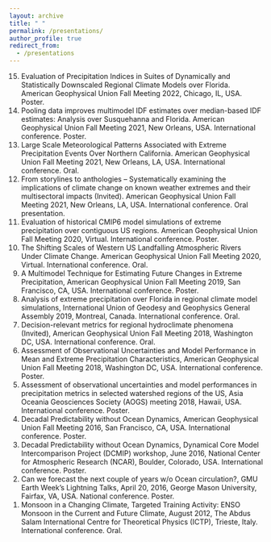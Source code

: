 ```yaml
---
layout: archive
title: " "
permalink: /presentations/
author_profile: true
redirect_from:
  - /presentations
---
```

<ol reversed>
<li> Evaluation of Precipitation Indices in Suites of Dynamically and Statistically Downscaled Regional Climate Models over Florida. American Geophysical Union Fall Meeting 2022, Chicago, IL, USA. Poster. </li> 
<li> Pooling data improves multimodel IDF estimates over median-based IDF estimates: Analysis over Susquehanna and Florida. American Geophysical Union Fall Meeting 2021, New Orleans, USA. International conference. Poster. </li>
<li> Large Scale Meteorological Patterns Associated with Extreme Precipitation Events Over Northern California. American Geophysical Union Fall Meeting 2021, New Orleans, LA, USA. International conference. Oral. </li> 
<li> From storylines to anthologies – Systematically examining the implications of climate change on known weather extremes and their multisectoral impacts (Invited). American Geophysical Union Fall Meeting 2021, New Orleans, LA, USA. International conference. Oral presentation.
<li> Evaluation of historical CMIP6 model simulations of extreme precipitation over contiguous US regions. American Geophysical Union Fall Meeting 2020, Virtual. International conference. Poster. </li> 
<li> The Shifting Scales of Western US Landfalling Atmospheric Rivers Under Climate Change. American Geophysical Union Fall Meeting 2020, Virtual. International conference. Oral. </li> 
<li> A Multimodel Technique for Estimating Future Changes in Extreme Precipitation, American Geophysical Union Fall Meeting 2019, San Francisco, CA, USA. International conference. Poster. </li> 
<li> Analysis of extreme precipitation over Florida in regional climate model simulations, International Union of Geodesy and Geophysics General Assembly 2019, Montreal, Canada. International conference. Oral. </li> 
<li> Decision-relevant metrics for regional hydroclimate phenomena (Invited), American Geophysical Union Fall Meeting 2018, Washington DC, USA. International conference. Oral. </li> 
<li> Assessment of Observational Uncertainties and Model Performance in Mean and Extreme Precipitation Characteristics, American Geophysical Union Fall Meeting 2018, Washington DC, USA. International conference. Poster. </li> 
<li> Assessment of observational uncertainties and model performances in precipitation metrics in selected watershed regions of the US, Asia Oceania Geosciences Society (AOGS) meeting 2018, Hawaii, USA. International conference. Poster. </li> 
<li> Decadal Predictability without Ocean Dynamics, American Geophysical Union Fall Meeting 2016, San Francisco, CA, USA. International conference. Poster.
</li> 
<li> Decadal Predictability without Ocean Dynamics, Dynamical Core Model Intercomparison Project (DCMIP) workshop, June 2016, National Center for Atmospheric Research (NCAR), Boulder, Colorado, USA. International conference. Poster. </li> 
<li> Can we forecast the next couple of years w/o Ocean circulation?, GMU Earth Week’s Lightning Talks, April 20, 2016, George Mason University, Fairfax, VA, USA. National conference. Poster. </li> 
<li> Monsoon in a Changing Climate, Targeted Training Activity: ENSO Monsoon in the Current and Future Climate, August 2012, The Abdus Salam International Centre for Theoretical Physics (ICTP), Trieste, Italy. International conference. Oral. </li>  
  
</ol>



